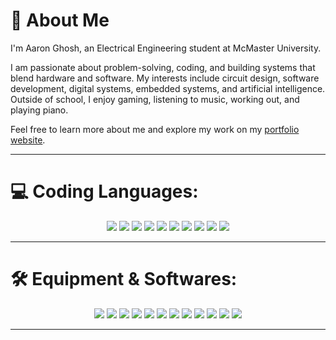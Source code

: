 # 🚀 About Me
I'm Aaron Ghosh, an Electrical Engineering student at McMaster University.

I am passionate about problem-solving, coding, and building systems that blend hardware and software. My interests include circuit design, software development, digital systems, embedded systems, and artificial intelligence. Outside of school, I enjoy gaming, listening to music, working out, and playing piano.  

Feel free to learn more about me and explore my work on my [portfolio website](https://aaronghsh.github.io).

---

# 💻 Coding Languages:
<p align="center">
    <img src="https://img.shields.io/badge/python-3670A0?style=for-the-badge&logo=python&logoColor=ffdd54" />
    <img src="https://img.shields.io/badge/c-%2300599C.svg?style=for-the-badge&logo=c&logoColor=white" />
    <img src="https://img.shields.io/badge/c++-%2300599C.svg?style=for-the-badge&logo=c%2B%2B&logoColor=white" />
    <img src="https://img.shields.io/badge/verilog-%23323330.svg?style=for-the-badge&logo=verilog&logoColor=%23F7DF1E" />
    <img src="https://img.shields.io/badge/java-%23ED8B00.svg?style=for-the-badge&logo=java&logoColor=white" />
    <img src="https://img.shields.io/badge/javascript-%23323330.svg?style=for-the-badge&logo=javascript&logoColor=%23F7DF1E" />
    <img src="https://img.shields.io/badge/html5-%23E34F26.svg?style=for-the-badge&logo=html5&logoColor=white" />
    <img src="https://img.shields.io/badge/css3-%231572B6.svg?style=for-the-badge&logo=css3&logoColor=white" />
    <img src="https://img.shields.io/badge/matlab-%23E34F26.svg?style=for-the-badge&logo=mathworks&logoColor=white" />
    <img src="https://img.shields.io/badge/assembly-%23F05032.svg?style=for-the-badge&logo=assembly&logoColor=white" />
</p>

---

# 🛠️ Equipment & Softwares:
<p align="center">
    <img src="https://img.shields.io/badge/Raspberry%20Pi-C51A4A?style=for-the-badge&logo=raspberry-pi&logoColor=white" />
    <img src="https://img.shields.io/badge/Arduino-00979D?style=for-the-badge&logo=arduino&logoColor=white" />
    <img src="https://img.shields.io/badge/Linux-FCC624?style=for-the-badge&logo=linux&logoColor=black" />
    <img src="https://img.shields.io/badge/Intel%20Quartus-0071C5?style=for-the-badge&logo=intel&logoColor=white" />
    <img src="https://img.shields.io/badge/PSpice-%23E34F26.svg?style=for-the-badge&logo=electronics&logoColor=white" />
    <img src="https://img.shields.io/badge/jupyter-%23F37626.svg?style=for-the-badge&logo=jupyter&logoColor=white" />
    <img src="https://img.shields.io/badge/Eclipse-2C2255?style=for-the-badge&logo=eclipse&logoColor=white" />
    <img src="https://img.shields.io/badge/Visual%20Studio-5C2D91?style=for-the-badge&logo=visual-studio&logoColor=white" />
    <img src="https://img.shields.io/badge/Autodesk%20Inventor-0696D7?style=for-the-badge&logo=autodesk&logoColor=white" />
    <img src="https://img.shields.io/badge/Autodesk%20Revit-4CAF50?style=for-the-badge&logo=autodesk&logoColor=white" />
    <img src="https://img.shields.io/badge/SketchUp-005F9E?style=for-the-badge&logo=sketchup&logoColor=white" />
    <img src="https://img.shields.io/badge/Granta-0071C5?style=for-the-badge&logo=ansys&logoColor=white" />
</p>

---

<!-- Proudly created with GPRM ( https://gprm.itsvg.in ) -->
